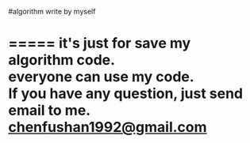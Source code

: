 #algorithm write by myself

=====
it's just for save my algorithm code.  
everyone can use my code.  
If you have any question, just send email to me.
chenfushan1992@gmail.com
===
